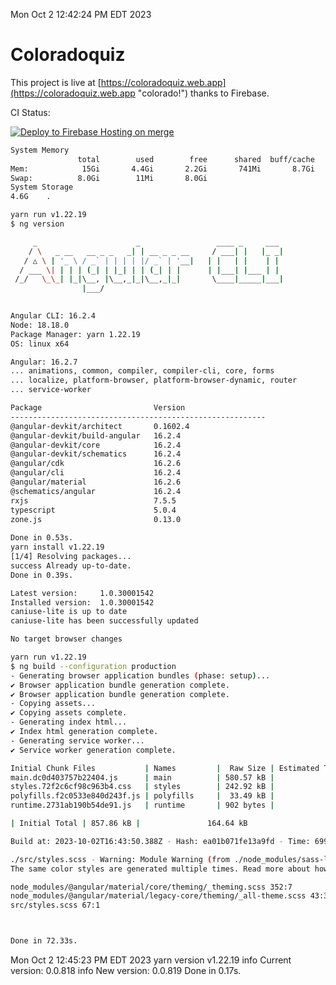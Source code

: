 Mon Oct  2 12:42:24 PM EDT 2023

# Coloradoquiz


This project is live at [https://coloradoquiz.web.app](https://coloradoquiz.web.app "colorado!") thanks to Firebase.

CI Status: 

[![Deploy to Firebase Hosting on merge](https://github.com/teamkushal/coloradoquiz/actions/workflows/firebase-hosting-merge.yml/badge.svg)](https://github.com/teamkushal/coloradoquiz/actions/workflows/firebase-hosting-merge.yml)

```bash
System Memory
               total        used        free      shared  buff/cache   available
Mem:            15Gi       4.4Gi       2.2Gi       741Mi       8.7Gi       9.8Gi
Swap:          8.0Gi        11Mi       8.0Gi
System Storage
4.6G	.
```
```bash
yarn run v1.22.19
$ ng version

     _                      _                 ____ _     ___
    / \   _ __   __ _ _   _| | __ _ _ __     / ___| |   |_ _|
   / △ \ | '_ \ / _` | | | | |/ _` | '__|   | |   | |    | |
  / ___ \| | | | (_| | |_| | | (_| | |      | |___| |___ | |
 /_/   \_\_| |_|\__, |\__,_|_|\__,_|_|       \____|_____|___|
                |___/
    

Angular CLI: 16.2.4
Node: 18.18.0
Package Manager: yarn 1.22.19
OS: linux x64

Angular: 16.2.7
... animations, common, compiler, compiler-cli, core, forms
... localize, platform-browser, platform-browser-dynamic, router
... service-worker

Package                         Version
---------------------------------------------------------
@angular-devkit/architect       0.1602.4
@angular-devkit/build-angular   16.2.4
@angular-devkit/core            16.2.4
@angular-devkit/schematics      16.2.4
@angular/cdk                    16.2.6
@angular/cli                    16.2.4
@angular/material               16.2.6
@schematics/angular             16.2.4
rxjs                            7.5.5
typescript                      5.0.4
zone.js                         0.13.0
    
Done in 0.53s.
yarn install v1.22.19
[1/4] Resolving packages...
success Already up-to-date.
Done in 0.39s.
```
```bash
Latest version:     1.0.30001542
Installed version:  1.0.30001542
caniuse-lite is up to date
caniuse-lite has been successfully updated

No target browser changes
```
```bash
yarn run v1.22.19
$ ng build --configuration production
- Generating browser application bundles (phase: setup)...
✔ Browser application bundle generation complete.
✔ Browser application bundle generation complete.
- Copying assets...
✔ Copying assets complete.
- Generating index html...
✔ Index html generation complete.
- Generating service worker...
✔ Service worker generation complete.

Initial Chunk Files           | Names         |  Raw Size | Estimated Transfer Size
main.dc0d403757b22404.js      | main          | 580.57 kB |               137.02 kB
styles.72f2c6cf98c963b4.css   | styles        | 242.92 kB |                16.22 kB
polyfills.f2c0533e840d243f.js | polyfills     |  33.49 kB |                10.90 kB
runtime.2731ab190b54de91.js   | runtime       | 902 bytes |               517 bytes

| Initial Total | 857.86 kB |               164.64 kB

Build at: 2023-10-02T16:43:50.388Z - Hash: ea01b071fe13a9fd - Time: 69967ms

./src/styles.scss - Warning: Module Warning (from ./node_modules/sass-loader/dist/cjs.js):
The same color styles are generated multiple times. Read more about how style duplication can be avoided in a dedicated guide. https://github.com/angular/components/blob/main/guides/duplicate-theming-styles.md

node_modules/@angular/material/core/theming/_theming.scss 352:7          private-check-duplicate-theme-styles()
node_modules/@angular/material/legacy-core/theming/_all-theme.scss 43:3  all-legacy-component-themes()
src/styles.scss 67:1                                                     root stylesheet



Done in 72.33s.
```
Mon Oct  2 12:45:23 PM EDT 2023
yarn version v1.22.19
info Current version: 0.0.818
info New version: 0.0.819
Done in 0.17s.
